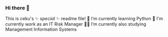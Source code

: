 ### Hi there 👋

This is ceku's ✨ _special_ ✨ readme file!
🌱 I’m currently learning Python
🔭 I'm currently work as an IT Risk Manager
🧑‍🎓 I’m currently also studying Management Information Systems


<!--
**cekuai/cekuai** is a ✨ _special_ ✨ repository because its `README.md` (this file) appears on your GitHub profile.

Here are some ideas to get you started:

- 🔭 I’m currently working on ...
- 🌱 I’m currently learning ...
- 👯 I’m looking to collaborate on ...
- 🤔 I’m looking for help with ...
- 💬 Ask me about ...
- 📫 How to reach me: ...
- 😄 Pronouns: ...
- ⚡ Fun fact: ...
-->
